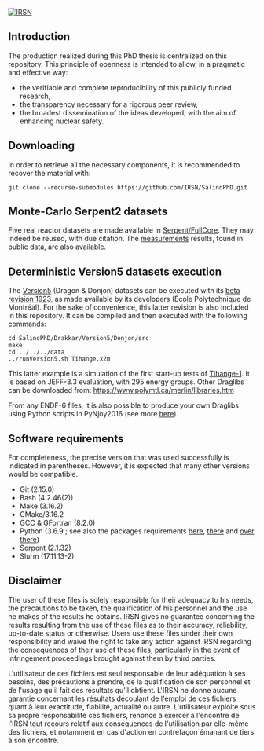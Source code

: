 [![IRSN](https://circleci.com/gh/IRSN/SalinoPhD.svg?style=shield)](https://circleci.com/gh/IRSN/SalinoPhD)

## Introduction

The production realized during this PhD thesis is centralized on this repository. This principle of openness is intended to allow, in a pragmatic and effective way:
* the verifiable and complete reproducibility of this publicly funded research,
* the transparency necessary for a rigorous peer review,
* the broadest dissemination of the ideas developed, with the aim of enhancing nuclear safety.

## Downloading

In order to retrieve all the necessary components, it is recommended to recover the material with:
```
git clone --recurse-submodules https://github.com/IRSN/SalinoPhD.git
```

## Monte-Carlo Serpent2 datasets

Five real reactor datasets are made available in [Serpent/FullCore](Serpent/FullCore). They may indeed be reused, with due citation. The [measurements](Measurements) results, found in public data, are also available.

## Deterministic Version5 datasets execution

The [Version5](https://www.polymtl.ca/merlin/version5.htm) (Dragon & Donjon) datasets can be executed with its [beta revision 1923](https://www.polymtl.ca/merlin/development.htm), as made available by its developers (École Polytechnique de Montréal). For the sake of convenience, this latter revision is also included in this repository. It can be compiled and then executed with the following commands:
```
cd SalinoPhD/Drakkar/Version5/Donjon/src
make
cd ../../../data
../runVersion5.sh Tihange.x2m
```

This latter example is a simulation of the first start-up tests of [Tihange-1](https://inis.iaea.org/collection/NCLCollectionStore/_Public/11/511/11511367.pdf). It is based on JEFF-3.3 evaluation, with 295 energy groups. Other Draglibs can be downloaded from: https://www.polymtl.ca/merlin/libraries.htm

From any ENDF-6 files, it is also possible to produce your own Draglibs using Python scripts in PyNjoy2016 (see more [here](https://github.com/IRSN/PyNjoy2016)).

## Software requirements

For completeness, the precise version that was used successfully is indicated in parentheses. However, it is expected that many other versions would be compatible.

* Git (2.15.0)
* Bash (4.2.46(2))
* Make (3.16.2)
* CMake/3.16.2
* GCC & GFortran (8.2.0)
* Python (3.6.9 ; see also the packages requirements [here](Plots/requirements.txt), [there](Serpent/D2S/requirements.txt) and [over there](https://github.com/luca-fiorito-11/sandy/blob/f944a451fa3d151a0b8a95583e398a4520289923/requirements.txt))
* Serpent (2.1.32)
* Slurm (17.11.13-2)

## Disclaimer

The user of these files is solely responsible for their adequacy to his needs, the precautions to be taken, the qualification of his personnel and the use he makes of the results he obtains.
IRSN gives no guarantee concerning the results resulting from the use of these files as to their accuracy, reliability, up-to-date status or otherwise. Users use these files under their own responsibility and waive the right to take any action against IRSN regarding the consequences of their use of these files, particularly in the event of infringement proceedings brought against them by third parties.

L'utilisateur de ces fichiers est seul responsable de leur adéquation à ses besoins, des précautions à prendre, de la qualification de son personnel et de l'usage qu'il fait des résultats qu'il obtient.
L'IRSN ne donne aucune garantie concernant les résultats découlant de l'emploi de ces fichiers quant à leur exactitude, fiabilité, actualité ou autre. L'utilisateur exploite sous sa propre responsabilité ces fichiers, renonce à exercer à l'encontre de l'IRSN tout recours relatif aux conséquences de l'utilisation par elle-même des fichiers, et notamment en cas d'action en contrefaçon émanant de tiers à son encontre.

